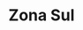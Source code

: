 ---
title: "Zona Sul"
layout: regiao
alt: "Fim de tarde no Lago 3 do Parque do Ibirapuera"
flickr_id: "https://c1.staticflickr.com/8/7600/16887862852"
secret: "0b7cd0db80"
secret1600: "a61bb27c49"
secret2048: "78bdefa0dd"
order: 3
---